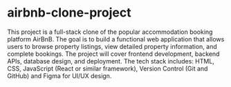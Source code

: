 # airbnb-clone-project

This project is a full-stack clone of the popular accommodation booking platform AirBnB. The goal is to build a functional web application that allows users to browse property listings, view detailed property information, and complete bookings. The project will cover frontend development, backend APIs, database design, and deployment. The tech stack includes: HTML, CSS, JavaScript (React or similar framework), Version Control (Git and GitHub) and Figma for UI/UX design.

